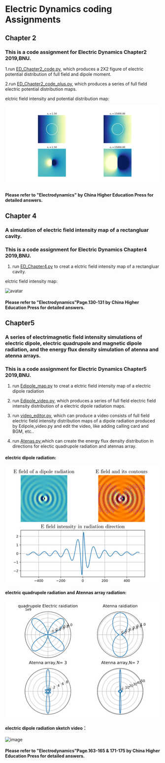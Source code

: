 
# Electric Dynamics coding Assignments

## Chapter 2
### This is a code assignment for Electric Dynamics Chapter2 2019,BNU. 

1.run [ED_Chapter2_code.py](ED_Chapter2_code.py), which produces a 2X2 figure of electric potential distribution of full field and dipole moment.

2.run [ED_Chapter2_code_plus.py](ED_Chapter2_code_plus.py), which produces a series of full field electric potential distribution maps.

elctric field intensity and potential distribution map:

![avatar](E_and_phi_map.png)

#### Please refer to "Electrodynamics" by China Higher Education Press for detailed answers.

## Chapter 4

### A simulation of electric field intensity map of a rectangluar cavity.

### This is a code assignment for Electric Dynamics Chapter4 2019,BNU. 

1. run [ED_Chapter4.py](ED_Chapter4.py) to creat a elctric field intensity map of a rectangluar cavity.

elctric field intensity map:

![avatar](ED_4.png)

#### Please refer to "Electrodynamics"Page.130-131 by China Higher Education Press for detailed answers.



## Chapter5
### A series of electrimagnetic field intensity simulations of electric dipole, electric quadrupole and magnetic dipole radiation, and the energy flux density simulation of atenna and atenna arrays.

### This is a code assignment for Electric Dynamics Chapter5 2019,BNU. 


1. run [Edipole_map.py](Edipole_map.py) to creat a elctric field intensity map of a electric dipole radiation

2. run [Edipole_video.py](Edipole_video.py), which produces a series of full field electric field intensity  distribution of a electric dipole radiation maps.

<!-- 3. run [video_maker.py](video_maker.py), which produce a video consists of full field electric field intensity distribution maps of a dipole radiation produced by Edipole_video.py. -->

3. run [video_editor.py](video_editor.py), which  can produce a video consists of full field electric field intensity distribution maps of a dipole radiation produced by Edipole_video.py and edit the video, like adding calling card and BGM, etc..

4. run [Atenas.py](Atenas.py),which can create the energy flux density distribution in directions for electic quadrupole radiation and atennas array.

#### electric dipole radiation:

![avatar](dipole_radiation.png)

#### electric quadrupole radiation and Atennas array radiation:

![avatar](e4_raid&_Atennas_array.png)

#### electric dipole radiation sketch video：

![image](dipole_E_field.gif)

#### Please refer to "Electrodynamics"Page.163-165 & 171-175 by China Higher Education Press for detailed answers.



